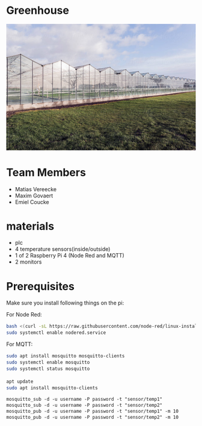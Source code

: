 # Greenhouse

![Greenhouse](./img/Greenhouse.jpg)

# Team Members

- Matias Vereecke
- Maxim Govaert
- Emiel Coucke

# materials

- plc 
- 4 temperature sensors(inside/outside)
- 1 of 2 Raspberry Pi 4 (Node Red and MQTT)
- 2 monitors

# Prerequisites

Make sure you install following things on the pi:

For Node Red:
```bash
bash <(curl -sL https://raw.githubusercontent.com/node-red/linux-installers/master/deb/update-nodejs-and-nodered)
sudo systemctl enable nodered.service
```

For MQTT:
```bash
sudo apt install mosquitto mosquitto-clients
sudo systemctl enable mosquitto
sudo systemctl status mosquitto

apt update
sudo apt install mosquitto-clients
```

```
mosquitto_sub -d -u username -P password -t "sensor/temp1"
mosquitto_sub -d -u username -P password -t "sensor/temp2"
mosquitto_pub -d -u username -P password -t "sensor/temp1" -m 10
mosquitto_pub -d -u username -P password -t "sensor/temp2" -m 10
```
